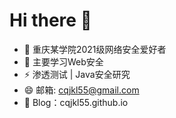 # Hi there 👋

- 🔭 重庆某学院2021级网络安全爱好者
- 🌱 主要学习Web安全
- ⚡ 渗透测试 | Java安全研究
- 😄 邮箱:  cqjkl55@gmail.com
- 💬 Blog：cqjkl55.github.io

